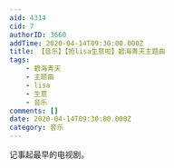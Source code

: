 ```yaml
---
aid: 4314
cid: 7
authorID: 3660
addTime: 2020-04-14T09:30:00.000Z
title: 【音乐】【抢lisa生意啦】碧海青天主题曲
tags:
    - 碧海青天
    - 主题曲
    - lisa
    - 生意
    - 音乐
comments: []
date: 2020-04-14T09:30:00.000Z
category: 音乐
---
```


记事起最早的电视剧。
